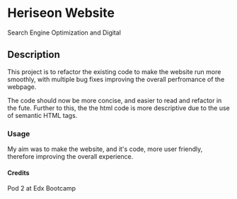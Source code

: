 # Heriseon Website 
Search Engine Optimization and Digital

## Description

This project is to refactor the existing code to make the website run more smoothly, with multiple bug fixes improving the overall perfromance of the webpage.

The code should now be more concise, and easier to read and refactor in the fute. Further to this, the the html code is more descriptive due to the use of semantic HTML tags.

### Usage
My aim was to make the website, and it's code, more user friendly, therefore improving the overall experience.

#### Credits
Pod 2 at Edx Bootcamp

